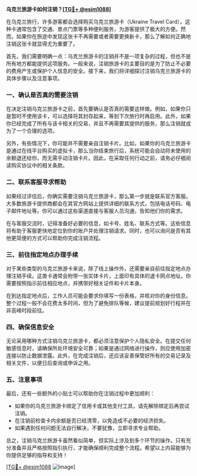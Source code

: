 **乌克兰旅游卡如何注销？[[TG💪+ @esim1088](https://t.me/s/esim1088)]**

在乌克兰旅行，许多游客都会选择购买乌克兰旅游卡（Ukraine Travel Card）。这种卡通常包含了交通、景点门票等多种便利服务，为游客提供了极大的方便。然而，如果你在旅途中发现这张卡不再需要或者需要更换新卡，那么了解如何正确地注销这张卡就显得尤为重要了。

首先，我们需要明确一点：乌克兰旅游卡的注销并不是一项复杂的过程，但也不是所有地方都能提供这项服务。一般来说，注销旅游卡的主要目的是为了防止不必要的费用产生或保护个人信息的安全。接下来，我们将详细探讨注销乌克兰旅游卡的具体步骤以及注意事项。

### 一、确认是否真的需要注销

在决定注销乌克兰旅游卡之前，首先要确认是否真的需要这样做。例如，如果你只是暂时不使用该卡，可以选择将其封存起来，等到下次旅行时再启用。此外，如果你已经完成了所有与该卡相关的交易，并且不再需要其提供的服务，那么注销就成为了一个合理的选项。

另外，有些情况下，你可能并不需要亲自注销卡片。比如，如果你的乌克兰旅游卡是通过在线平台购买的虚拟卡，那么当你结束旅行后，系统可能会自动将未使用的余额退还给你，而无需手动注销卡片。因此，在采取任何行动之前，请务必仔细阅读购买协议中的相关条款。

### 二、联系客服寻求帮助

如果经过评估后，你确实需要注销乌克兰旅游卡，那么第一步就是联系官方客服。大多数旅游卡提供商都会在其官方网站上提供详细的联系方式，包括电话号码、电子邮件地址等。你可以通过这些渠道直接与客服人员沟通，告知他们你的需求。

在与客服交流时，记得准备好必要的信息，如卡号、姓名、联系方式等。这些信息将有助于客服更快地定位到你的账户并处理注销请求。同时，也可以询问是否有其他更简便的方式可以帮助你完成注销流程。

### 三、前往指定地点办理手续

对于某些类型的乌克兰旅游卡来说，除了线上操作外，还需要亲自前往指定地点办理注销手续。这类卡通常会附带一张实体卡片，上面印有具体的退卡网点地址。你需要按照指示前往相应地点，并携带好相关证件和卡片本身。

在到达指定地点后，工作人员可能会要求你填写一份表格，并核对你的身份信息。整个过程一般不会花费太多时间，但为了避免排队等候，建议提前规划好行程并在非高峰时段前往。

### 四、确保信息安全

无论采用哪种方式注销乌克兰旅游卡，都必须注意保护个人隐私安全。在提交任何敏感信息时，请确保所处环境安全可靠；如果是通过网络进行操作，则应使用加密连接以防止数据泄露。此外，在完成注销后，还应该妥善保管好所有的交易记录及相关文件，以便日后查询或申诉之用。

### 五、注意事项

最后，还有一些额外的小贴士可以帮助你在注销过程中更加顺利：

- 如果你的乌克兰旅游卡绑定了信用卡或其他支付工具，请先解除绑定后再尝试注销。
- 在注销前检查卡内余额是否已经清零，以免造成不必要的经济损失。
- 如果遇到任何问题无法自行解决，不要犹豫，立即寻求专业帮助。

总之，注销乌克兰旅游卡虽然看似简单，但实际上涉及到多个环节的操作。只有充分准备并且严格按照指引执行，才能确保顺利完成整个流程。希望以上内容能够为你提供足够的指导和支持！

[[TG💪+ @esim1088](https://t.me/s/esim1088) ![Image](https://i.postimg.cc/4NQfJmqS/Snipaste-2025-05-13-00-14-12.png)]